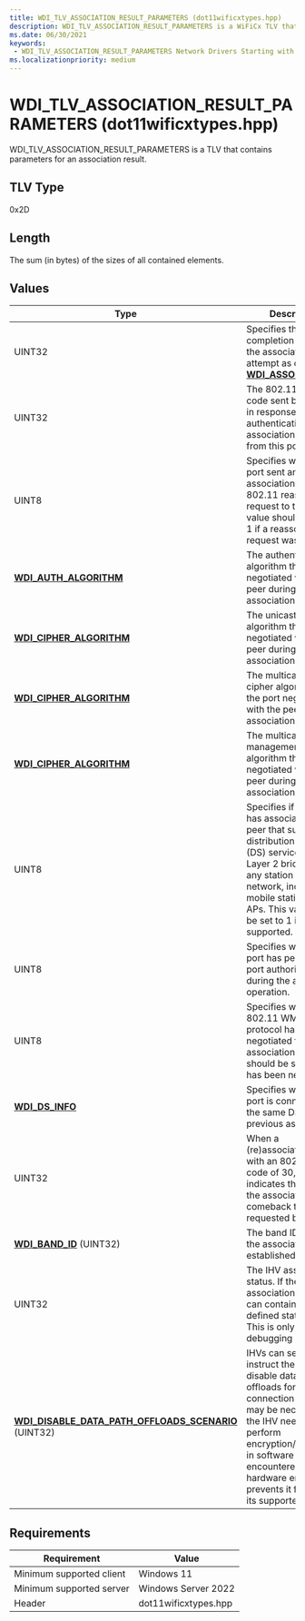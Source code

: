 ```yaml
---
title: WDI_TLV_ASSOCIATION_RESULT_PARAMETERS (dot11wificxtypes.hpp)
description: WDI_TLV_ASSOCIATION_RESULT_PARAMETERS is a WiFiCx TLV that contains parameters for an association result.
ms.date: 06/30/2021
keywords:
 - WDI_TLV_ASSOCIATION_RESULT_PARAMETERS Network Drivers Starting with Windows Vista
ms.localizationpriority: medium
---
```


# WDI\_TLV\_ASSOCIATION\_RESULT\_PARAMETERS (dot11wificxtypes.hpp)


WDI\_TLV\_ASSOCIATION\_RESULT\_PARAMETERS is a TLV that contains parameters for an association result.

## TLV Type


0x2D

## Length


The sum (in bytes) of the sizes of all contained elements.

## Values


| Type                                                        | Description                                                                                                                                                                                                                                         |
|-------------------------------------------------------------|-----------------------------------------------------------------------------------------------------------------------------------------------------------------------------------------------------------------------------------------------------|
| UINT32                                                      | Specifies the completion status of the association attempt as defined in [**WDI\_ASSOC\_STATUS**](/windows-hardware/drivers/ddi/dot11wificxtypes/ne-dot11wificxtypes-wdi_assoc_status).                                                                                                                       |
| UINT32                                                      | The 802.11 status code sent by the peer in response to an authentication or association request from this port.                                                                                                                                     |
| UINT8                                                       | Specifies whether the port sent an 802.11 association or an 802.11 reassociation request to the AP. This value should be set to 1 if a reassociation request was used.                                                                              |
| [**WDI\_AUTH\_ALGORITHM**](/windows-hardware/drivers/ddi/dot11wificxtypes/ne-dot11wificxtypes-wdi_auth_algorithm)     | The authentication algorithm that the port negotiated with the peer during association.                                                                                                                                                             |
| [**WDI\_CIPHER\_ALGORITHM**](/windows-hardware/drivers/ddi/dot11wificxtypes/ne-dot11wificxtypes-wdi_cipher_algorithm) | The unicast cipher algorithm that the port negotiated with the peer during association.                                                                                                                                                             |
| [**WDI\_CIPHER\_ALGORITHM**](/windows-hardware/drivers/ddi/dot11wificxtypes/ne-dot11wificxtypes-wdi_cipher_algorithm) | The multicast data cipher algorithm that the port negotiated with the peer during association.                                                                                                                                                      |
| [**WDI\_CIPHER\_ALGORITHM**](/windows-hardware/drivers/ddi/dot11wificxtypes/ne-dot11wificxtypes-wdi_cipher_algorithm) | The multicast management cipher algorithm that the port negotiated with the peer during association.                                                                                                                                                |
| UINT8                                                       | Specifies if the port has associated with a peer that supports distribution system (DS) services for ISO Layer 2 bridging on any station in the BSS network, including mobile stations and APs. This value should be set to 1 if this is supported. |
| UINT8                                                       | Specifies whether the port has performed port authorization during the association operation.                                                                                                                                                       |
| UINT8                                                       | Specifies whether 802.11 WMM QoS protocol has been negotiated for this association. This value should be set to 1 if it has been negotiated.                                                                                                        |
| [**WDI\_DS\_INFO**](/windows-hardware/drivers/ddi/wditypes/dot11wificxtypes/ne-dot11wificxtypes-wdi_ds_info)                   | Specifies whether the port is connected to the same DS as its previous association.                                                                                                                                                                 |
| UINT32                                                      | When a (re)association fails with an 802.11 reason code of 30, this value indicates the value of the association comeback time requested by the peer.                                                                                               |
| [**WDI\_BAND\_ID**](/windows-hardware/drivers/ddi/dot11wificxtypes/ne-dot11wificxtypes-wdi_band_id) (UINT32)                                      | The band ID on which the association is established.                                                                                                                                                                                                |
| UINT32                                                      | The IHV association status. If the association failed, this can contain an IHV-defined status code. This is only used for debugging purpose.                                                                                                        |
| [**WDI_DISABLE_DATA_PATH_OFFLOADS_SCENARIO**](/windows-hardware/drivers/ddi/dot11wificxtypes/ne-dot11wificxtypes-wdi_disable_data_path_offloads_scenario) (UINT32)                                      | IHVs can set this to instruct the OS to disable datapath offloads for this connection only. This may be necessary if the IHV needs to perform encryption/decryption in software or if it encountered a hardware error that prevents it from using its supported offloads.                                                                                                                                                                                               |




## Requirements

|Requirement|Value|
|--- |--- |
|Minimum supported client|Windows 11|
|Minimum supported server|Windows Server 2022|
|Header|dot11wificxtypes.hpp|

 

